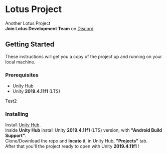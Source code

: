 # Lotus Project

Another Lotus Project  
**Join Lotus Development Team** on [Discord](https://discord.gg/kdfxXx)  

## Getting Started
These instructions will get you a copy of the project up and running on your local machine.

### Prerequisites

* Unity Hub
* Unity **2019.4.11f1** (LTS)

Test2
### Installing
Install [Unity Hub](https://unity3d.com/es/get-unity/download).  
Inside **Unity Hub** install Unity **2019.4.11f1** (LTS) version, with **"Android Build Support"**.  
Clone/Download the repo and **locate** it, in Unity Hub, **"Projects"** tab.  
After that you'll the project ready to open with Unity **2019.4.11f1** !  

